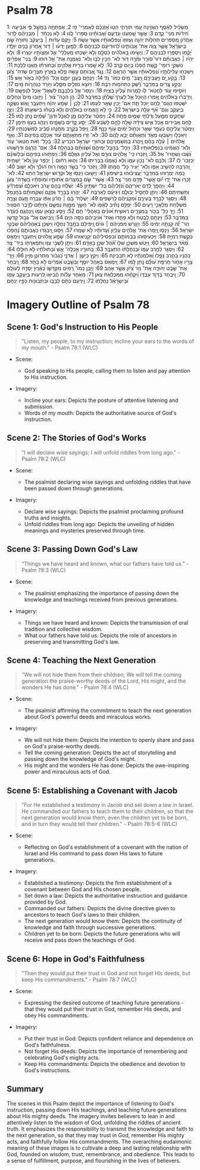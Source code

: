 # Psalm 78
1: מַשְׂכִּ֗יל לְאָ֫סָ֥ף הַאֲזִ֣ינָה עַ֭מִּי תּוֹרָתִ֑י הַטּ֥וּ אָ֝זְנְכֶ֗ם לְאִמְרֵי־ פִֽי׃
2: אֶפְתְּחָ֣ה בְמָשָׁ֣ל פִּ֑י אַבִּ֥יעָה חִ֝יד֗וֹת מִנִּי־ קֶֽדֶם׃
3: אֲשֶׁ֣ר שָׁ֭מַעְנוּ וַנֵּדָעֵ֑ם וַ֝אֲבוֹתֵ֗ינוּ סִפְּרוּ־ לָֽנוּ׃
4: לֹ֤א נְכַחֵ֨ד ׀ מִבְּנֵיהֶ֗ם לְד֥וֹר אַחֲר֗וֹן מְֽ֭סַפְּרִים תְּהִלּ֣וֹת יְהוָ֑ה וֶעֱזוּז֥וֹ וְ֝נִפְלְאוֹתָ֗יו אֲשֶׁ֣ר עָשָֽׂה׃
5: וַיָּ֤קֶם עֵד֨וּת ׀ בְּֽיַעֲקֹ֗ב וְתוֹרָה֮ שָׂ֤ם בְּיִשְׂרָ֫אֵ֥ל אֲשֶׁ֣ר צִ֭וָּה אֶת־ אֲבוֹתֵ֑ינוּ לְ֝הוֹדִיעָ֗ם לִבְנֵיהֶֽם׃
6: לְמַ֤עַן יֵדְע֨וּ ׀ דּ֣וֹר אַ֭חֲרוֹן בָּנִ֣ים יִוָּלֵ֑דוּ יָ֝קֻ֗מוּ וִֽיסַפְּר֥וּ לִבְנֵיהֶֽם׃
7: וְיָשִׂ֥ימוּ בֵֽאלֹהִ֗ים כִּ֫סְלָ֥ם וְלֹ֣א יִ֭שְׁכְּחוּ מַֽעַלְלֵי־ אֵ֑ל וּמִצְוֺתָ֥יו יִנְצֹֽרוּ׃
8: וְלֹ֤א יִהְי֨וּ ׀ כַּאֲבוֹתָ֗ם דּוֹר֮ סוֹרֵ֪ר וּמֹ֫רֶ֥ה דּ֭וֹר לֹא־ הֵכִ֣ין לִבּ֑וֹ וְלֹא־ נֶאֶמְנָ֖ה אֶת־ אֵ֣ל רוּחֽוֹ׃
9: בְּֽנֵי־ אֶפְרַ֗יִם נוֹשְׁקֵ֥י רוֹמֵי־ קָ֑שֶׁת הָ֝פְכ֗וּ בְּי֣וֹם קְרָֽב׃
10: לֹ֣א שָׁ֭מְרוּ בְּרִ֣ית אֱלֹהִ֑ים וּ֝בְתוֹרָת֗וֹ מֵאֲנ֥וּ לָלֶֽכֶת׃
11: וַיִּשְׁכְּח֥וּ עֲלִילוֹתָ֑יו וְ֝נִפְלְאוֹתָ֗יו אֲשֶׁ֣ר הֶרְאָֽם׃
12: נֶ֣גֶד אֲ֭בוֹתָם עָ֣שָׂה פֶ֑לֶא בְּאֶ֖רֶץ מִצְרַ֣יִם שְׂדֵה־ צֹֽעַן׃
13: בָּ֣קַע יָ֭ם וַיַּֽעֲבִירֵ֑ם וַֽיַּצֶּב־ מַ֥יִם כְּמוֹ־ נֵֽד׃
14: וַיַּנְחֵ֣ם בֶּעָנָ֣ן יוֹמָ֑ם וְכָל־ הַ֝לַּ֗יְלָה בְּא֣וֹר אֵֽשׁ׃
15: יְבַקַּ֣ע צֻ֭רִים בַּמִּדְבָּ֑ר וַ֝יַּ֗שְׁקְ כִּתְהֹמ֥וֹת רַבָּֽה׃
16: וַיּוֹצִ֣א נוֹזְלִ֣ים מִסָּ֑לַע וַיּ֖וֹרֶד כַּנְּהָר֣וֹת מָֽיִם׃
17: וַיּוֹסִ֣יפוּ ע֭וֹד לַחֲטֹא־ ל֑וֹ לַֽמְר֥וֹת עֶ֝לְי֗וֹן בַּצִּיָּֽה׃
18: וַיְנַסּוּ־ אֵ֥ל בִּלְבָבָ֑ם לִֽשְׁאָל־ אֹ֥כֶל לְנַפְשָֽׁם׃
19: וַֽיְדַבְּר֗וּ בֵּֽאלֹ֫הִ֥ים אָ֭מְרוּ הֲי֣וּכַל אֵ֑ל לַעֲרֹ֥ךְ שֻׁ֝לְחָ֗ן בַּמִּדְבָּֽר׃
20: הֵ֤ן הִכָּה־ צ֨וּר ׀ וַיָּז֣וּבוּ מַיִם֮ וּנְחָלִ֪ים יִ֫שְׁטֹ֥פוּ הֲגַם־ לֶ֭חֶם י֣וּכַל תֵּ֑ת אִם־ יָכִ֖ין שְׁאֵ֣ר לְעַמּֽוֹ׃
21: לָכֵ֤ן ׀ שָׁמַ֥ע יְהוָ֗ה וַֽיִּתְעַבָּ֥ר וְ֭אֵשׁ נִשְּׂקָ֣ה בְיַעֲקֹ֑ב וְגַם־ אַ֝֗ף עָלָ֥ה בְיִשְׂרָאֵֽל׃
22: כִּ֤י לֹ֣א הֶ֭אֱמִינוּ בֵּאלֹהִ֑ים וְלֹ֥א בָ֝טְח֗וּ בִּֽישׁוּעָתֽוֹ׃
23: וַיְצַ֣ו שְׁחָקִ֣ים מִמָּ֑עַל וְדַלְתֵ֖י שָׁמַ֣יִם פָּתָֽח׃
24: וַיַּמְטֵ֬ר עֲלֵיהֶ֣ם מָ֣ן לֶאֱכֹ֑ל וּדְגַן־ שָׁ֝מַ֗יִם נָ֣תַן לָֽמוֹ׃
25: לֶ֣חֶם אַ֭בִּירִים אָ֣כַל אִ֑ישׁ צֵידָ֬ה שָׁלַ֖ח לָהֶ֣ם לָשֹֽׂבַע׃
26: יַסַּ֣ע קָ֭דִים בַּשָּׁמָ֑יִם וַיְנַהֵ֖ג בְּעֻזּ֣וֹ תֵימָֽן׃
27: וַיַּמְטֵ֬ר עֲלֵיהֶ֣ם כֶּעָפָ֣ר שְׁאֵ֑ר וּֽכְח֥וֹל יַ֝מִּ֗ים ע֣וֹף כָּנָֽף׃
28: וַ֭יַּפֵּל בְּקֶ֣רֶב מַחֲנֵ֑הוּ סָ֝בִ֗יב לְמִשְׁכְּנֹתָֽיו׃
29: וַיֹּאכְל֣וּ וַיִּשְׂבְּע֣וּ מְאֹ֑ד וְ֝תַֽאֲוָתָ֗ם יָבִ֥א לָהֶֽם׃
30: לֹא־ זָר֥וּ מִתַּאֲוָתָ֑ם ע֝֗וֹד אָכְלָ֥ם בְּפִיהֶֽם׃
31: וְאַ֤ף אֱלֹהִ֨ים ׀ עָ֘לָ֤ה בָהֶ֗ם וַֽ֭יַּהֲרֹג בְּמִשְׁמַנֵּיהֶ֑ם וּבַחוּרֵ֖י יִשְׂרָאֵ֣ל הִכְרִֽיעַ׃
32: בְּכָל־ זֹ֭את חָֽטְאוּ־ ע֑וֹד וְלֹֽא־ הֶ֝אֱמִ֗ינוּ בְּנִפְלְאוֹתָֽיו׃
33: וַיְכַל־ בַּהֶ֥בֶל יְמֵיהֶ֑ם וּ֝שְׁנוֹתָ֗ם בַּבֶּהָלָֽה׃
34: אִם־ הֲרָגָ֥ם וּדְרָשׁ֑וּהוּ וְ֝שָׁ֗בוּ וְשִֽׁחֲרוּ־ אֵֽל׃
35: וַֽ֭יִּזְכְּרוּ כִּֽי־ אֱלֹהִ֣ים צוּרָ֑ם וְאֵ֥ל עֶ֝לְיוֹן גֹּאֲלָֽם׃
36: וַיְפַתּ֥וּהוּ בְּפִיהֶ֑ם וּ֝בִלְשׁוֹנָ֗ם יְכַזְּבוּ־ לֽוֹ׃
37: וְ֭לִבָּם לֹא־ נָכ֣וֹן עִמּ֑וֹ וְלֹ֥א נֶ֝אֶמְנ֗וּ בִּבְרִיתֽוֹ׃
38: וְה֤וּא רַח֨וּם ׀ יְכַפֵּ֥ר עָוֺן֮ וְֽלֹא־ יַ֫שְׁחִ֥ית וְ֭הִרְבָּה לְהָשִׁ֣יב אַפּ֑וֹ וְלֹֽא־ יָ֝עִיר כָּל־ חֲמָתֽוֹ׃
39: וַ֭יִּזְכֹּר כִּי־ בָשָׂ֣ר הֵ֑מָּה ר֥וּחַ ה֝וֹלֵ֗ךְ וְלֹ֣א יָשֽׁוּב׃
40: כַּ֭מָּה יַמְר֣וּהוּ בַמִּדְבָּ֑ר יַ֝עֲצִיב֗וּהוּ בִּֽישִׁימֽוֹן׃
41: וַיָּשׁ֣וּבוּ וַיְנַסּ֣וּ אֵ֑ל וּקְד֖וֹשׁ יִשְׂרָאֵ֣ל הִתְווּ׃
42: לֹא־ זָכְר֥וּ אֶת־ יָד֑וֹ י֝֗וֹם אֲֽשֶׁר־ פָּדָ֥ם מִנִּי־ צָֽר׃
43: אֲשֶׁר־ שָׂ֣ם בְּ֭מִצְרַיִם אֹֽתוֹתָ֑יו וּ֝מוֹפְתָ֗יו בִּשְׂדֵה־ צֹֽעַן׃
44: וַיַּהֲפֹ֣ךְ לְ֭דָם יְאֹרֵיהֶ֑ם וְ֝נֹזְלֵיהֶ֗ם בַּל־ יִשְׁתָּיֽוּן׃
45: יְשַׁלַּ֬ח בָּהֶ֣ם עָ֭רֹב וַיֹּאכְלֵ֑ם וּ֝צְפַרְדֵּ֗עַ וַתַּשְׁחִיתֵֽם׃
46: וַיִּתֵּ֣ן לֶחָסִ֣יל יְבוּלָ֑ם וִֽ֝יגִיעָ֗ם לָאַרְבֶּֽה׃
47: יַהֲרֹ֣ג בַּבָּרָ֣ד גַּפְנָ֑ם וְ֝שִׁקְמוֹתָ֗ם בַּֽחֲנָמַֽל׃
48: וַיַּסְגֵּ֣ר לַבָּרָ֣ד בְּעִירָ֑ם וּ֝מִקְנֵיהֶ֗ם לָרְשָׁפִֽים׃
49: יְשַׁלַּח־ בָּ֨ם ׀ חֲר֬וֹן אַפּ֗וֹ עֶבְרָ֣ה וָזַ֣עַם וְצָרָ֑ה מִ֝שְׁלַ֗חַת מַלְאֲכֵ֥י רָעִֽים׃
50: יְפַלֵּ֥ס נָתִ֗יב לְאַ֫פּ֥וֹ לֹא־ חָשַׂ֣ךְ מִמָּ֣וֶת נַפְשָׁ֑ם וְ֝חַיָּתָ֗ם לַדֶּ֥בֶר הִסְגִּֽיר׃
51: וַיַּ֣ךְ כָּל־ בְּכ֣וֹר בְּמִצְרָ֑יִם רֵאשִׁ֥ית א֝וֹנִ֗ים בְּאָהֳלֵי־ חָֽם׃
52: וַיַּסַּ֣ע כַּצֹּ֣אן עַמּ֑וֹ וַֽיְנַהֲגֵ֥ם כַּ֝עֵ֗דֶר בַּמִּדְבָּֽר׃
53: וַיַּנְחֵ֣ם לָ֭בֶטַח וְלֹ֣א פָחָ֑דוּ וְאֶת־ א֝וֹיְבֵיהֶ֗ם כִּסָּ֥ה הַיָּֽם׃
54: וַ֭יְבִיאֵם אֶל־ גְּב֣וּל קָדְשׁ֑וֹ הַר־ זֶ֝֗ה קָנְתָ֥ה יְמִינֽוֹ׃
55: וַיְגָ֤רֶשׁ מִפְּנֵיהֶ֨ם ׀ גּוֹיִ֗ם וַֽ֭יַּפִּילֵם בְּחֶ֣בֶל נַחֲלָ֑ה וַיַּשְׁכֵּ֥ן בְּ֝אָהֳלֵיהֶ֗ם שִׁבְטֵ֥י יִשְׂרָאֵֽל׃
56: וַיְנַסּ֣וּ וַ֭יַּמְרוּ אֶת־ אֱלֹהִ֣ים עֶלְי֑וֹן וְ֝עֵדוֹתָ֗יו לֹ֣א שָׁמָֽרוּ׃
57: וַיִּסֹּ֣גוּ וַֽ֭יִּבְגְּדוּ כַּאֲבוֹתָ֑ם נֶ֝הְפְּכ֗וּ כְּקֶ֣שֶׁת רְמִיָּֽה׃
58: וַיַּכְעִיס֥וּהוּ בְּבָמוֹתָ֑ם וּ֝בִפְסִילֵיהֶ֗ם יַקְנִיאֽוּהוּ׃
59: שָׁמַ֣ע אֱ֭לֹהִים וַֽיִּתְעַבָּ֑ר וַיִּמְאַ֥ס מְ֝אֹ֗ד בְּיִשְׂרָאֵֽל׃
60: וַ֭יִּטֹּשׁ מִשְׁכַּ֣ן שִׁל֑וֹ אֹ֝֗הֶל שִׁכֵּ֥ן בָּאָדָֽם׃
61: וַיִּתֵּ֣ן לַשְּׁבִ֣י עֻזּ֑וֹ וְֽתִפְאַרְתּ֥וֹ בְיַד־ צָֽר׃
62: וַיַּסְגֵּ֣ר לַחֶ֣רֶב עַמּ֑וֹ וּ֝בְנַחֲלָת֗וֹ הִתְעַבָּֽר׃
63: בַּחוּרָ֥יו אָֽכְלָה־ אֵ֑שׁ וּ֝בְתוּלֹתָ֗יו לֹ֣א הוּלָּֽלוּ׃
64: כֹּ֭הֲנָיו בַּחֶ֣רֶב נָפָ֑לוּ וְ֝אַלְמְנֹתָ֗יו לֹ֣א תִבְכֶּֽינָה׃
65: וַיִּקַ֖ץ כְּיָשֵׁ֥ן ׀ אֲדֹנָ֑י כְּ֝גִבּ֗וֹר מִתְרוֹנֵ֥ן מִיָּֽיִן׃
66: וַיַּךְ־ צָרָ֥יו אָח֑וֹר חֶרְפַּ֥ת ע֝וֹלָ֗ם נָ֣תַן לָֽמוֹ׃
67: וַ֭יִּמְאַס בְּאֹ֣הֶל יוֹסֵ֑ף וּֽבְשֵׁ֥בֶט אֶ֝פְרַ֗יִם לֹ֣א בָחָֽר׃
68: וַ֭יִּבְחַר אֶת־ שֵׁ֣בֶט יְהוּדָ֑ה אֶֽת־ הַ֥ר צִ֝יּ֗וֹן אֲשֶׁ֣ר אָהֵֽב׃
69: וַיִּ֣בֶן כְּמוֹ־ רָ֭מִים מִקְדָּשׁ֑וֹ כְּ֝אֶ֗רֶץ יְסָדָ֥הּ לְעוֹלָֽם׃
70: וַ֭יִּבְחַר בְּדָוִ֣ד עַבְדּ֑וֹ וַ֝יִּקָּחֵ֗הוּ מִֽמִּכְלְאֹ֥ת צֹֽאן׃
71: מֵאַחַ֥ר עָל֗וֹת הֱ֫בִיא֥וֹ לִ֭רְעוֹת בְּיַעֲקֹ֣ב עַמּ֑וֹ וּ֝בְיִשְׂרָאֵ֗ל נַחֲלָתֽוֹ׃
72: וַ֭יִּרְעֵם כְּתֹ֣ם לְבָב֑וֹ וּבִתְבוּנ֖וֹת כַּפָּ֣יו יַנְחֵֽם׃

# Imagery Outline of Psalm 78

## Scene 1: God's Instruction to His People

> "Listen, my people, to my instruction;
    Incline your ears to the words of my mouth." - Psalm 78:1 (WLC)

- Scene:
  - God speaking to His people, calling them to listen and pay attention to His instruction.

- Imagery:
  - Incline your ears: Depicts the posture of attentive listening and submission.
  - Words of my mouth: Depicts the authoritative source of God's instruction.

## Scene 2: The Stories of God's Works

> "I will declare wise sayings;
     I will unfold riddles from long ago." - Psalm 78:2 (WLC)

- Scene:
  - The psalmist declaring wise sayings and unfolding riddles that have been passed down through generations.

- Imagery:
  - Declare wise sayings: Depicts the psalmist proclaiming profound truths and insights.
  - Unfold riddles from long ago: Depicts the unveiling of hidden meanings and mysteries preserved through time.

## Scene 3: Passing Down God's Law

> "Things we have heard and known,
    what our fathers have told us." - Psalm 78:3 (WLC)

- Scene:
  - The psalmist emphasizing the importance of passing down the knowledge and teachings received from previous generations.

- Imagery:
  - Things we have heard and known: Depicts the transmission of oral tradition and collective wisdom.
  - What our fathers have told us: Depicts the role of ancestors in preserving and transmitting God's law.

## Scene 4: Teaching the Next Generation

> "We will not hide them from their children;
     We will tell the coming generation
     the praise-worthy deeds of the Lord,
     His might, and the wonders He has done." - Psalm 78:4 (WLC)

- Scene:
  - The psalmist affirming the commitment to teach the next generation about God's powerful deeds and miraculous works.

- Imagery:
  - We will not hide them: Depicts the intention to openly share and pass on God's praise-worthy deeds.
  - Tell the coming generation: Depicts the act of storytelling and passing down the knowledge of God's might.
  - His might and the wonders He has done: Depicts the awe-inspiring power and miraculous acts of God.

## Scene 5: Establishing a Covenant with Jacob

> "For He established a testimony in Jacob
     and set down a law in Israel.
     He commanded our fathers
     to teach them to their children,
     so that the next generation would know them,
     even the children yet to be born,
     and in turn they would tell their children." - Psalm 78:5-6 (WLC)

- Scene:
  - Reflecting on God's establishment of a covenant with the nation of Israel and His command to pass down His laws to future generations.

- Imagery:
  - Established a testimony: Depicts the firm establishment of a covenant between God and His chosen people.
  - Set down a law: Depicts the authoritative instruction and guidance provided by God.
  - Commanded our fathers: Depicts the divine directive given to ancestors to teach God's laws to their children.
  - The next generation would know them: Depicts the continuity of knowledge and faith through successive generations.
  - Children yet to be born: Depicts the future generations who will receive and pass down the teachings of God.

## Scene 6: Hope in God's Faithfulness

> "Then they would put their trust in God
     and not forget His deeds,
     but keep His commandments." - Psalm 78:7 (WLC)

- Scene:
  - Expressing the desired outcome of teaching future generations - that they would put their trust in God, remember His deeds, and obey His commandments.

- Imagery:
  - Put their trust in God: Depicts confident reliance and dependence on God's faithfulness.
  - Not forget His deeds: Depicts the importance of remembering and celebrating God's mighty acts.
  - Keep His commandments: Depicts the obedience and devotion to God's instructions.

## Summary

The scenes in this Psalm depict the importance of listening to God's instruction, passing down His teachings, and teaching future generations about His mighty deeds. The imagery invites believers to lean in and attentively listen to the wisdom of God, unfolding the riddles of ancient truth. It emphasizes the responsibility to transmit the knowledge and faith to the next generation, so that they may trust in God, remember His mighty acts, and faithfully follow His commandments. The overarching eudaimonic meaning of these images is to cultivate a deep and lasting relationship with God, founded on wisdom, trust, remembrance, and obedience. This leads to a sense of fulfillment, purpose, and flourishing in the lives of believers.